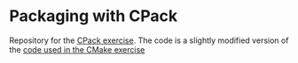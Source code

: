 # Packaging with CPack

Repository for the [CPack exercise](https://github.com/Simulation-Software-Engineering/Lecture-Material/blob/main/building-and-packaging/material/packaging_debian_and_spack_exercise.md). The code is a slightly modified version of the [code used in the CMake exercise](https://github.com/Simulation-Software-Engineering/cmake-exercise)
